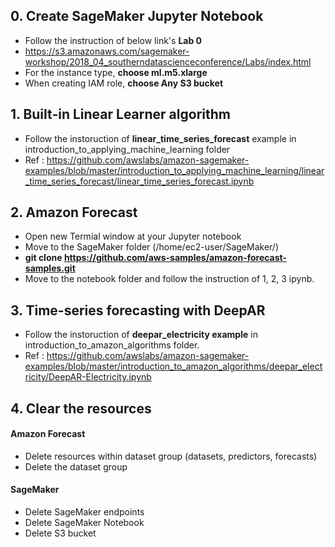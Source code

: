 ## 0. Create SageMaker Jupyter Notebook
- Follow the instruction of below link's **Lab 0**
- https://s3.amazonaws.com/sagemaker-workshop/2018_04_southerndatascienceconference/Labs/index.html
- For the instance type, **choose ml.m5.xlarge**
- When creating IAM role, **choose Any S3 bucket**

## 1. Built-in Linear Learner algorithm
- Follow the instoruction of **linear_time_series_forecast** example in introduction_to_applying_machine_learning folder
- Ref : https://github.com/awslabs/amazon-sagemaker-examples/blob/master/introduction_to_applying_machine_learning/linear_time_series_forecast/linear_time_series_forecast.ipynb

## 2. Amazon Forecast
- Open new Termial window at your Jupyter notebook
- Move to the SageMaker folder (/home/ec2-user/SageMaker/)
- **git clone https://github.com/aws-samples/amazon-forecast-samples.git**
- Move to the notebook folder and follow the instruction of 1, 2, 3 ipynb.

## 3. Time-series forecasting with DeepAR
- Follow the instoruction of **deepar_electricity example** in introduction_to_amazon_algorithms folder.
- Ref : https://github.com/awslabs/amazon-sagemaker-examples/blob/master/introduction_to_amazon_algorithms/deepar_electricity/DeepAR-Electricity.ipynb

## 4. Clear the resources
#### Amazon Forecast
- Delete resources within dataset group (datasets, predictors, forecasts)
- Delete the dataset group
#### SageMaker
- Delete SageMaker endpoints
- Delete SageMaker Notebook
- Delete S3 bucket
